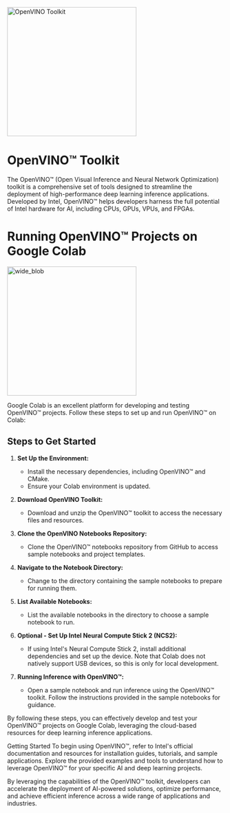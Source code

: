 <img src="https://github.com/Chandrashekar-Dappin/Open-vino-Chatbot/assets/172174440/c7f674a1-e928-4925-b091-f9a73d8bd584" alt="OpenVINO Toolkit" width="300"/>

# OpenVINO™ Toolkit

The OpenVINO™ (Open Visual Inference and Neural Network Optimization) toolkit is a comprehensive set of tools designed to streamline the deployment of high-performance deep learning inference applications. Developed by Intel, OpenVINO™ helps developers harness the full potential of Intel hardware for AI, including CPUs, GPUs, VPUs, and FPGAs.




# Running OpenVINO™ Projects on Google Colab
<img src="https://github.com/Chandrashekar-Dappin/Open-vino-Chatbot/assets/172174440/da2a14d1-25f6-44f1-acb9-549743402c08" alt="wide_blob" width="300"/>

Google Colab is an excellent platform for developing and testing OpenVINO™ projects. Follow these steps to set up and run OpenVINO™ on Colab:

## Steps to Get Started

1. **Set Up the Environment:**
   - Install the necessary dependencies, including OpenVINO™ and CMake.
   - Ensure your Colab environment is updated.

2. **Download OpenVINO Toolkit:**
   - Download and unzip the OpenVINO™ toolkit to access the necessary files and resources.

3. **Clone the OpenVINO Notebooks Repository:**
   - Clone the OpenVINO™ notebooks repository from GitHub to access sample notebooks and project templates.

4. **Navigate to the Notebook Directory:**
   - Change to the directory containing the sample notebooks to prepare for running them.

5. **List Available Notebooks:**
   - List the available notebooks in the directory to choose a sample notebook to run.

6. **Optional - Set Up Intel Neural Compute Stick 2 (NCS2):**
   - If using Intel's Neural Compute Stick 2, install additional dependencies and set up the device. Note that Colab does not natively support USB devices, so this is only for local development.

7. **Running Inference with OpenVINO™:**
   - Open a sample notebook and run inference using the OpenVINO™ toolkit. Follow the instructions provided in the sample notebooks for guidance.

By following these steps, you can effectively develop and test your OpenVINO™ projects on Google Colab, leveraging the cloud-based resources for deep learning inference applications.

Getting Started
To begin using OpenVINO™, refer to Intel's official documentation and resources for installation guides, tutorials, and sample applications. Explore the provided examples and tools to understand how to leverage OpenVINO™ for your specific AI and deep learning projects.

By leveraging the capabilities of the OpenVINO™ toolkit, developers can accelerate the deployment of AI-powered solutions, optimize performance, and achieve efficient inference across a wide range of applications and industries.

